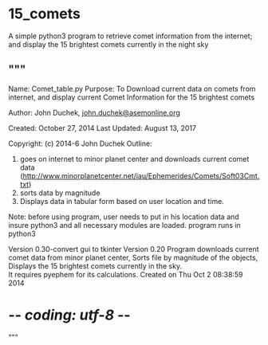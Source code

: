 # 15_comets
A simple python3 program to retrieve comet information from the internet; and display the 15 brightest comets currently in the night sky

"""
----------------------------------------------------------------------
Name:        Comet_table.py
Purpose:     To Download current data on comets from internet,
and display current Comet Information for the 15 brightest comets

Author: John Duchek, john.duchek@asemonline.org

Created:     October 27, 2014
Last Updated:  August 13, 2017
 
 Copyright:   (c) 2014-6 John Duchek
 Outline:
 1. goes on internet to minor planet center and downloads current comet data
 (http://www.minorplanetcenter.net/iau/Ephemerides/Comets/Soft03Cmt.txt)
 2. sorts data by magnitude
 3.  Displays data in tabular form based on user location and time. 
 
 Note: before using program, user needs to put in his location data and insure python3 
 and all necessary modules are loaded.  program runs in python3 

 Version 0.30-convert gui to tkinter
 Version 0.20 
Program downloads current comet data from minor planet center,
Sorts file by magnitude of the objects,
Displays the 15 brightest comets currently in the sky.  
It requires pyephem for its calculations.
Created on Thu Oct  2 08:38:59 2014
# -*- coding: utf-8 -*-


"""
